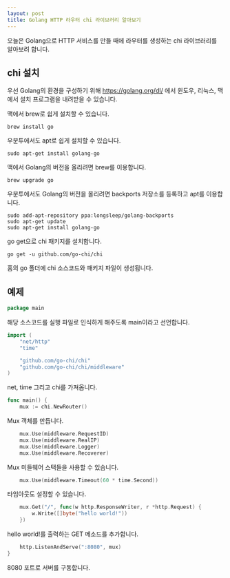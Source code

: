 ```yaml
---
layout: post
title: Golang HTTP 라우터 chi 라이브러리 알아보기
---
```


오늘은 Golang으로 HTTP 서비스를 만들 때에 라우터를 생성하는 chi 라이브러리를 알아보려 합니다.

## chi 설치

우선 Golang의 환경을 구성하기 위해 https://golang.org/dl/ 에서 윈도우, 리눅스, 맥에서 설치 프로그램을 내려받을 수 있습니다.

맥에서 brew로 쉽게 설치할 수 있습니다.

```
brew install go
```

우분투에서도 apt로 쉽게 설치할 수 있습니다.

```
sudo apt-get install golang-go
```

맥에서 Golang의 버전을 올리려면 brew를 이용합니다.

```
brew upgrade go
```

우분투에서도 Golang의 버전을 올리려면 backports 저장소를 등록하고 apt를 이용합니다.

```
sudo add-apt-repository ppa:longsleep/golang-backports
sudo apt-get update
sudo apt-get install golang-go
```

go get으로 chi 패키지를 설치합니다.

```
go get -u github.com/go-chi/chi
```

홈의 go 폴더에 chi 소스코드와 패키지 파일이 생성됩니다.

## 예제

```go
package main
```

해당 소스코드를 실행 파일로 인식하게 해주도록 main이라고 선언합니다.

```go
import (
	"net/http"
	"time"

	"github.com/go-chi/chi"
	"github.com/go-chi/chi/middleware"
)
```

net, time 그리고 chi를 가져옵니다.

```go
func main() {
	mux := chi.NewRouter()
```

Mux 객체를 만듭니다.

```go
	mux.Use(middleware.RequestID)
	mux.Use(middleware.RealIP)
	mux.Use(middleware.Logger)
	mux.Use(middleware.Recoverer)
```

Mux 미들웨어 스택들을 사용할 수 있습니다.

```go
	mux.Use(middleware.Timeout(60 * time.Second))
```

타임아웃도 설정할 수 있습니다.

```go
	mux.Get("/", func(w http.ResponseWriter, r *http.Request) {
		w.Write([]byte("hello world!"))
	})
```

hello world!를 출력하는 GET 메소드를 추가합니다.

```go
	http.ListenAndServe(":8080", mux)
}
```

8080 포트로 서버를 구동합니다.
